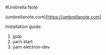 #Umbrella Note

(umbrellanote.com)[https://umbrellanote.com]

Installation guide:
1. gulp
2. yarn start
3. yarn electron-dev

